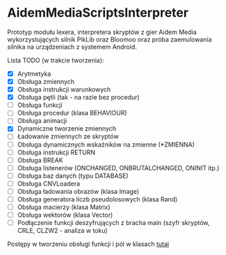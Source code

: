# AidemMediaScriptsInterpreter
Prototyp modułu lexera, interpretera skryptów z gier Aidem Media wykorzystujących silnik PikLib oraz Bloomoo oraz próba zaemulowania silnika na urządzeniach z systemem Android.

Lista TODO (w trakcie tworzenia):
- [x] Arytmetyka
- [x] Obsługa zmiennych
- [x] Obsługa instrukcji warunkowych
- [x] Obsługa pętli (tak - na razie bez procedur)
- [ ] Obsługa funkcji
- [ ] Obsługa procedur (klasa BEHAVIOUR)
- [ ] Obsługa animacji
- [x] Dynamiczne tworzenie zmiennych
- [ ] Ładowanie zmiennych ze skryptów
- [ ] Obsługa dynamicznych wskaźników na zmienne (*ZMIENNA)
- [ ] Obsługa instrukcji RETURN
- [ ] Obsługa BREAK
- [ ] Obsługa listenerów (ONCHANGED, ONBRUTALCHANGED, ONINIT itp.)
- [ ] Obsługa baz danych (typu DATABASE)
- [ ] Obsługa CNVLoadera
- [ ] Obsługa ładowania obrazów (klasa Image)
- [ ] Obsługa generatora liczb pseudolosowych (klasa Rand)
- [ ] Obsługa macierzy (klasa Matrix)
- [ ] Obsługa wektorów (klasa Vector)
- [ ] Podłączenie funkcji deszyfrujących z bracha main (szyfr skryptów, CRLE, CLZW2 - analiza w toku)

Postępy w tworzeniu obsługi funkcji i pól w klasach [tutaj](Interpreter.md)
